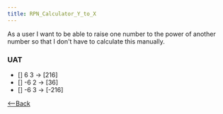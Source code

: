 ```yaml
---
title: RPN_Calculator_Y_to_X
---
```

As a user I want to be able to raise one number to the power of another number so that I don't have to calculate this manually.

### UAT
* [] 6 <enter> 3 <YtoX> -> [216]
* [] -6 <enter> 2 <YtoX> -> [36]
* [] -6 <enter> 3 <YtoX> -> [-216]

[<--Back]({{_site.pagesurl}}/RPN_Calculator)

